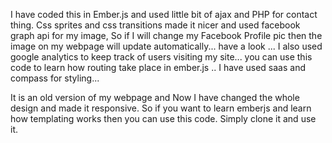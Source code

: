 
I have coded this in Ember.js and used little bit of ajax and PHP for contact thing. Css sprites and css transitions made it nicer and used facebook graph api for my image, So if I will change my Facebook Profile pic then the image on my webpage will update automatically... have a look ... I also used google analytics to keep track of users visiting my site... you can use this code to learn how routing take place in ember.js .. I have used saas and compass for styling...

It is an old version of my webpage and Now I have changed the whole design and made it responsive. So if you want to learn emberjs and learn how templating works then you can use this code. Simply clone it and use it.

